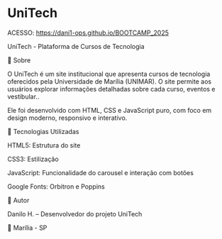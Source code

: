 # UniTech

ACESSO: https://dani1-ops.github.io/BOOTCAMP_2025

UniTech - Plataforma de Cursos de Tecnologia

🔹 Sobre

O UniTech é um site institucional que apresenta cursos de tecnologia oferecidos pela Universidade de Marília (UNIMAR). O site permite aos usuários explorar informações detalhadas sobre cada curso, eventos e vestibular..

Ele foi desenvolvido com HTML, CSS e JavaScript puro, com foco em design moderno, responsivo e interativo.

🔹 Tecnologias Utilizadas

HTML5: Estrutura do site

CSS3: Estilização

JavaScript: Funcionalidade do carousel e interação com botões

Google Fonts: Orbitron e Poppins

🔹 Autor

Danilo H. – Desenvolvedor do projeto UniTech

📍 Marília - SP
